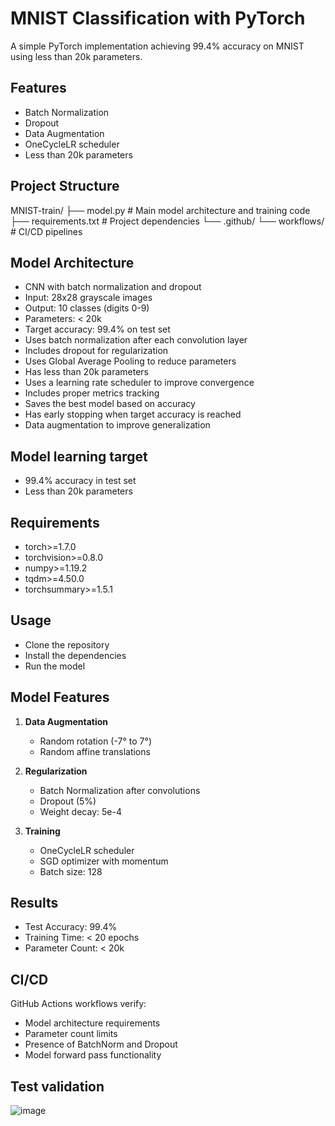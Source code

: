 # MNIST Classification with PyTorch

A simple PyTorch implementation achieving 99.4% accuracy on MNIST using less than 20k parameters.

## Features
- Batch Normalization
- Dropout
- Data Augmentation
- OneCycleLR scheduler
- Less than 20k parameters

## Project Structure
MNIST-train/
├── model.py # Main model architecture and training code
├── requirements.txt # Project dependencies
└── .github/
└── workflows/ # CI/CD pipelines

## Model Architecture
- CNN with batch normalization and dropout
- Input: 28x28 grayscale images
- Output: 10 classes (digits 0-9)
- Parameters: < 20k
- Target accuracy: 99.4% on test set
- Uses batch normalization after each convolution layer
- Includes dropout for regularization
- Uses Global Average Pooling to reduce parameters
- Has less than 20k parameters
- Uses a learning rate scheduler to improve convergence
- Includes proper metrics tracking
- Saves the best model based on accuracy
- Has early stopping when target accuracy is reached
- Data augmentation to improve generalization

## Model learning target
- 99.4% accuracy in test set    
- Less than 20k parameters


## Requirements
- torch>=1.7.0
- torchvision>=0.8.0
- numpy>=1.19.2
- tqdm>=4.50.0
- torchsummary>=1.5.1

## Usage
- Clone the repository
- Install the dependencies
- Run the model

## Model Features
1. **Data Augmentation**
   - Random rotation (-7° to 7°)
   - Random affine translations

2. **Regularization**
   - Batch Normalization after convolutions
   - Dropout (5%)
   - Weight decay: 5e-4

3. **Training**
   - OneCycleLR scheduler
   - SGD optimizer with momentum
   - Batch size: 128

## Results
- Test Accuracy: 99.4%
- Training Time: < 20 epochs
- Parameter Count: < 20k

## CI/CD
GitHub Actions workflows verify:
- Model architecture requirements
- Parameter count limits
- Presence of BatchNorm and Dropout
- Model forward pass functionality

## Test validation
![image](https://github.com/user-attachments/assets/cb2a2c9b-9279-4775-987f-d7b31f7b45e5)
